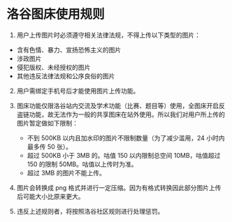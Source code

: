 # 洛谷图床使用规则

1. 用户上传图片时必须遵守相关法律法规，不得上传以下类型的图片：

- 含有色情、暴力、宣扬恐怖主义的图片
- 涉政图片
- 侵犯版权、未经授权的图片
- 其他违反法律法规和公序良俗的图片

2. 用户需绑定手机号后才能使用图片上传功能。

3. 图床功能仅限洛谷站内交流及学术功能（比赛、题目等）使用，全图床开启反盗链功能，故无法作为一般的共享图床在站外使用。所以我们对用户所上传的图片暂定做如下限制：
   - 不到 500KB 以内且加水印的图片不限制数量（为了减少滥用，24 小时内最多传 50 张）。
   - 超过 500KB 小于 3MB 的。咕值 150 以内限制总空间 10MB，咕值超过 150 的限制 50MB。咕值以上传时为准。
   - 超过 3MB 的图片不能上传。

4. 图片会转换成 png 格式并进行一定压缩。因为有格式转换因此部分图片上传后可能大小比原来更大。

5. 违反上述规则者，将按照洛谷社区规则进行处理惩罚。
